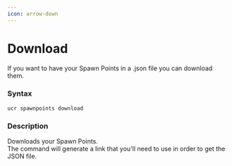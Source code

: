 ```yaml
---
icon: arrow-down
---
```


# Download

If you want to have your Spawn Points in a .json file you can download them.

### Syntax

```
ucr spawnpoints download
```

### Description

Downloads your Spawn Points.\
The command will generate a link that you'll need to use in order to get the JSON file.
